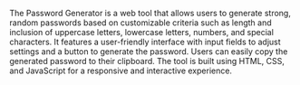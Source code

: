 The Password Generator is a web tool that allows users to generate strong, random passwords based on customizable criteria such as length and inclusion of uppercase letters, lowercase letters, numbers, and special characters. It features a user-friendly interface with input fields to adjust settings and a button to generate the password. Users can easily copy the generated password to their clipboard. The tool is built using HTML, CSS, and JavaScript for a responsive and interactive experience.
